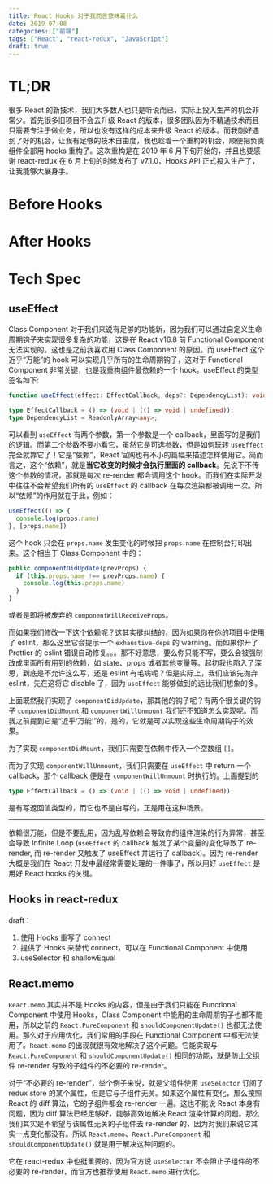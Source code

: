 ```yaml
---
title: React Hooks 对于我而言意味着什么
date: 2019-07-08
categories: ["前端"]
tags: ["React", "react-redux", "JavaScript"]
draft: true
---
```


# TL;DR

很多 React 的新技术，我们大多数人也只是听说而已，实际上投入生产的机会非常少。首先很多旧项目不会去升级 React 的版本，很多团队因为不精通技术而且只需要专注于做业务，所以也没有这样的成本来升级 React 的版本。而我刚好遇到了好的机会，让我有足够的技术自由度，我也趁着一个重构的机会，顺便把负责组件全部用 hooks 重构了。这次重构是在 2019 年 6 月下旬开始的，并且也要感谢 react-redux 在 6 月上旬的时候发布了 v7.1.0，Hooks API 正式投入生产了，让我能够大展身手。

# Before Hooks

# After Hooks

# Tech Spec

## useEffect

Class Component 对于我们来说有足够的功能新，因为我们可以通过自定义生命周期钩子来实现很多复杂的功能，这是在 React v16.8 前 Functional Component 无法实现的。这也是之前我喜欢用 Class Component 的原因。而 useEffect 这个近乎“万能”的 hook 可以实现几乎所有的生命周期钩子，这对于 Functional Component 非常关键，也是我重构组件最依赖的一个 hook。useEffect 的类型签名如下:

```TypeScript
function useEffect(effect: EffectCallback, deps?: DependencyList): void;

type EffectCallback = () => (void | (() => void | undefined));
type DependencyList = ReadonlyArray<any>;
```

可以看到 `useEffect` 有两个参数，第一个参数是一个 callback，里面写的是我们的逻辑。而第二个参数不要小看它，虽然它是可选参数，但是如何玩转 `useEffect` 完全就靠它了！它是“依赖”，React 官网也有不小的篇幅来描述怎样使用它。简而言之，这个“依赖”，就是**当它改变的时候才会执行里面的 callback**。先说下不传这个参数的情况，那就是每次 re-render 都会调用这个 hook。而我们在实际开发中往往不会希望我们所有的 `useEffect` 的 callback 在每次渲染都被调用一次。所以“依赖”的作用就在于此，例如：

```TypeScript
useEffect(() => {
  console.log(props.name)
}, [props.name])
```

这个 hook 只会在 `props.name` 发生变化的时候把 `props.name` 在控制台打印出来。这个相当于 Class Component 中的：

```TypeScript
public componentDidUpdate(prevProps) {
  if (this.props.name !== prevProps.name) {
    console.log(this.props.name)
  }
}
```

或者是即将被废弃的 `componentWillReceiveProps`。

而如果我们修改一下这个依赖呢？这其实挺纠结的，因为如果你在你的项目中使用了 eslint，那么这里它会提示一个 `exhaustive-deps` 的 warning。而如果你开了 Prettier 的 eslint 错误自动修复。。。那不好意思，要么你只能不写，要么会被强制改成里面所有用到的依赖，如 state、props 或者其他变量等。起初我也陷入了深思，到底是不允许这么写，还是 eslint 有毛病呢？但是实际上，我们应该先抛弃 eslint，先在这将它 disable 了，因为 `useEffect` 能够做到的远比我们想象的多。

上面既然我们实现了 `componentDidUpdate`，那其他的钩子呢？有两个很关键的钩子 `componentDidMount` 和 `componentWillUnmount` 我们还不知道怎么实现呢。而我之前提到它是“近乎‘万能’”的，是的，它就是可以实现这些生命周期钩子的效果。

为了实现 `componentDidMount`，我们只需要在依赖中传入一个空数组 `[]`。

而为了实现 `componentWillUnmount`，我们只需要在 `useEffect` 中 return 一个 callback，那个 callback 便是在 `componentWillUnmount` 时执行的。上面提到的

```TypeScript
type EffectCallback = () => (void | (() => void | undefined));
```

是有写返回值类型的，而它也不是白写的，正是用在这种场景。

---

依赖很万能，但是不要乱用，因为乱写依赖会导致你的组件渲染的行为异常，甚至会导致 Infinite Loop (`useEffect` 的 callback 触发了某个变量的变化导致了 re-render, 而 re-render 又触发了 useEffect 并运行了 callback)。因为 re-render 大概是我们在 React 开发中最经常需要处理的一件事了，所以用好 `useEffect` 是用好 React hooks 的关键。

## Hooks in react-redux

draft：

1. 使用 Hooks 重写了 connect
2. 提供了 Hooks 来替代 connect，可以在 Functional Component 中使用
3. useSelector 和 shallowEqual

## React.memo

`React.memo` 其实并不是 Hooks 的内容，但是由于我们只能在 Functional Component 中使用 Hooks，Class Component 中能用的生命周期钩子也都不能用，所以之前的
`React.PureComponent` 和 `shouldComponentUpdate()` 也都无法使用。那么对于应用优化，我们常用的手段在 Functional Component 中都无法使用了。`React.memo` 的出现就很有效地解决了这个问题。它能实现与 `React.PureComponent` 和 `shouldComponentUpdate()` 相同的功能，就是防止父组件 re-render 导致的子组件的不必要的 re-render。

对于“不必要的 re-render”，举个例子来说，就是父组件使用 `useSelector` 订阅了 redux store 的某个属性，但是它与子组件无关。如果这个属性有变化，那么按照 React 的 diff 算法，它的子组件都会 re-render 一遍。这也不能说 React 本身有问题，因为 diff 算法已经足够好，能够高效地解决 React 渲染计算的问题。那么我们其实是不希望与该属性无关的子组件去 re-render 的，因为对我们来说它其实一点变化都没有。所以 `React.memo`、`React.PureComponent` 和 `shouldComponentUpdate()` 就是用于解决这种问题的。

它在 react-redux 中也挺重要的，因为官方说 `useSelector` 不会阻止子组件的不必要的 re-render，而官方也推荐使用 `React.memo` 进行优化。
